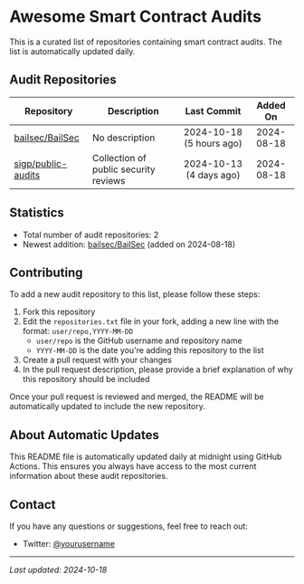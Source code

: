 # Awesome Smart Contract Audits

This is a curated list of repositories containing smart contract audits. The list is automatically updated daily.

## Audit Repositories

| Repository | Description | Last Commit | Added On |
|------------|-------------|:-----------:|:--------:|
| [bailsec/BailSec](https://github.com/bailsec/BailSec) | No description | 2024-10-18 (5 hours ago) | 2024-08-18 |
| [sigp/public-audits](https://github.com/sigp/public-audits) | Collection of public security reviews | 2024-10-13 (4 days ago) | 2024-08-18 |

## Statistics

- Total number of audit repositories: 2
- Newest addition: [bailsec/BailSec](https://github.com/bailsec/BailSec) (added on 2024-08-18)

## Contributing

To add a new audit repository to this list, please follow these steps:

1. Fork this repository
2. Edit the `repositories.txt` file in your fork, adding a new line with the format: `user/repo,YYYY-MM-DD`
   - `user/repo` is the GitHub username and repository name
   - `YYYY-MM-DD` is the date you're adding this repository to the list
3. Create a pull request with your changes
4. In the pull request description, please provide a brief explanation of why this repository should be included

Once your pull request is reviewed and merged, the README will be automatically updated to include the new repository.

## About Automatic Updates

This README file is automatically updated daily at midnight using GitHub Actions. This ensures you always have access to the most current information about these audit repositories.

## Contact

If you have any questions or suggestions, feel free to reach out:

- Twitter: [@yourusername](https://twitter.com/yourusername)

---

*Last updated: 2024-10-18*
